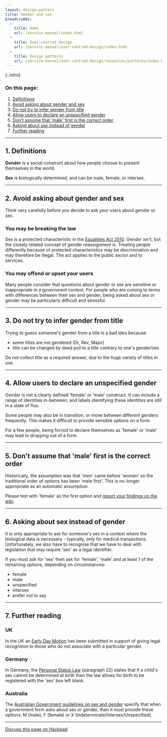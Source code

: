```yaml
---
layout: design-pattern
title: Gender and sex
breadcrumbs:
  -
    title: Home
    url: /service-manual/index.html
  -
    title: User-centred design
    url: /service-manual/user-centred-design/index.html
  -
    title: Design patterns
    url: /service-manual/user-centred-design/resources/patterns/index.html
---
```


{:.intro}


### On this page:

1. [Definitions](#section-1)
2. [Avoid asking about gender and sex](#section-2)
3. [Do not try to infer gender from title](#section-3)
4. [Allow users to declare an unspecified gender](#section-4)
5. [Don't assume that 'male' first is the correct order](#section-5)
6. [Asking about sex instead of gender](#section-6)
7. [Further reading](#section-7)


---

<h2 class="heading-36" id="section-1">1. Definitions</h2>

**Gender** is a social construct about how people choose to present themselves in the world. 

**Sex** is biologically determined, and can be male, female, or intersex.

---

<h2 class="heading-36" id="section-2">2. Avoid asking about gender and sex</h2>

Think very carefully before you decide to ask your users about gender or sex.

### You may be breaking the law

Sex is a protected characteristic in the [Equalities Act 2010](http://www.legislation.gov.uk/ukpga/2010/15/part/2/chapter/1). Gender isn't, but the closely related concept of gender reassignment is. Treating people differently because of protected characteristics may be discrimination and may therefore be illegal. The act applies to the public sector and to services.


### You may offend or upset your users

Many people consider that questions about gender or sex are sensitive or inappropriate in a government context. 
For people who are coming to terms with differences between their sex and gender, being asked about sex or gender may be particularly difficult and stressful. 

---

<h2 class="heading-36" id="section-3">3. Do not try to infer gender from title</h2>

Trying to guess someone's gender from a title is a bad idea because:

* some titles are not gendered (Dr, Rev, Major)
* title can be changed by deed poll to a title contrary to one's gender/sex

Do not collect title as a required answer, due to the huge variety of titles in use.

---

<h2 class="heading-36" id="section-4">4. Allow users to declare an unspecified gender</h2>

Gender is not a clearly defined 'female' or 'male' construct. It can include a range of identities in-between, and labels identifying these identities are still in a state of flux. 

Some people may also be in transition, or move between different genders frequently. This makes it difficult to provide sensible options on a form. 

For a few people, being forced to declare themselves as 'female' or 'male' may lead to dropping out of a form. 


---

<h2 class="heading-36" id="section-5">5. Don't assume that 'male' first is the correct order</h2>

Historically, the assumption was that 'men' came before 'women' so the traditional order of options has been 'male first'. This is no-longer appropriate as an automatic assumption.

Please test with 'female' as the first option and [report your findings on the wiki](https://designpatterns.hackpad.com/Gender-and-sex-NHY1Rl0kLD2).


---

<h2 class="heading-36" id="section-6">6. Asking about sex instead of gender</h2>

It is only appropriate to ask for someone's sex in a context where the biological data is necessary - typically, only for medical transactions. Unfortunately, we also have to recognise that we have to deal with legislation that may require 'sex' as a legal identifier.

If you must ask for 'sex' then ask for 'female', 'male' and at least 1 of the remaining options, depending on circumstances:

* female
* male
* unspecified
* intersex
* prefer not to say


---

<h2 class="heading-36" id="section-7">7. Further reading</h2>


### UK
In the UK an [Early Day Motion](http://www.parliament.uk/edm/2014-15/47) has been submitted in support of giving legal recognition to those who do not associate with a particular gender.


### Germany
In Germany, the [Personal Status Law](http://www.gesetze-im-internet.de/pstg/BJNR012210007.html) (paragraph 22) states that if a child's sex cannot be determined at birth then the law allows for birth to be registered with the 'sex' box left blank.

### Australia
The [Australian Government guidelines on sex and gender](http://www.ag.gov.au/Publications/Pages/AustralianGovernmentGuidelinesontheRecognitionofSexandGender.aspx) specify that when a government form asks about sex or gender, then it must provide these options: M (male), F (female) or X (Indeterminate/Intersex/Unspecified).


---

[Discuss this page on Hackpad](https://designpatterns.hackpad.com/Gender-and-sex-NHY1Rl0kLD2)

